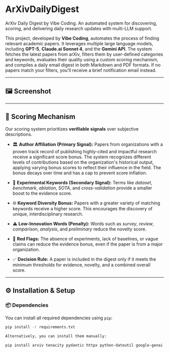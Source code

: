 # ArXivDailyDigest
ArXiv Daily Digest by Vibe Coding. An automated system for discovering, scoring, and delivering daily research updates with multi-LLM support.

This project, developed by **Vibe Coding**, automates the process of finding relevant academic papers. It leverages multiple large language models, including **GPT-5**, **Claude.ai Sonnet 4**, and the **Gemini API**. The system fetches the latest papers from arXiv, filters them by user-defined categories and keywords, evaluates their quality using a custom scoring mechanism, and compiles a daily email digest in both Markdown and PDF formats. If no papers match your filters, you'll receive a brief notification email instead.

---

## 🖼️ Screenshot

-----

## 🎯 Scoring Mechanism

Our scoring system prioritizes **verifiable signals** over subjective descriptions.

- 🏛️ **Author Affiliation (Primary Signal):** Papers from organizations with a proven track record of publishing highly-cited and impactful research receive a significant score bonus. The system recognizes different levels of contributions based on the organization's historical output, applying varying bonus scores to reflect their influence in the field. The bonus decays over time and has a cap to prevent score inflation.

- 🔬 **Experimental Keywords (Secondary Signal):** Terms like *dataset*, *benchmark*, *ablation*, *SOTA*, and *cross-validation* provide a smaller boost to the evidence score.

- 🌐 **Keyword Diversity Bonus:** Papers with a greater variety of matching keywords receive a higher score. This encourages the discovery of unique, interdisciplinary research.

- ⚠️ **Low-Innovation Words (Penalty):** Words such as *survey*, *review*, *comparison*, *analysis*, and *preliminary* reduce the novelty score.

- 🚩 **Red Flags:** The absence of experiments, lack of baselines, or vague claims can reduce the evidence bonus, even if the paper is from a major organization.

- ✅ **Decision Rule:** A paper is included in the digest only if it meets the minimum thresholds for evidence, novelty, and a combined overall score.

---

## ⚙️ Installation & Setup

### 📦 Dependencies

You can install all required dependencies using `pip`:

```bash
pip install -r requirements.txt

Alternatively, you can install them manually:

pip install arxiv tenacity pydantic httpx python-dateutil google-genai openai markdown weasyprint




